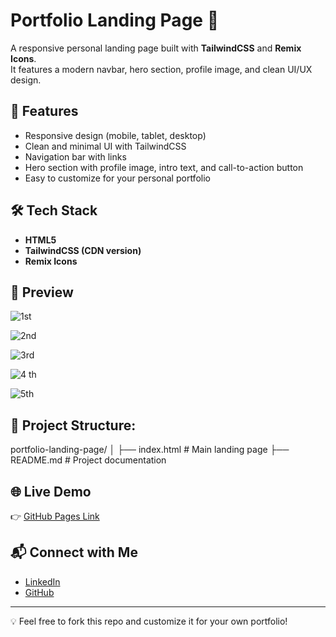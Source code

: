 # Portfolio Landing Page 🎨

A responsive personal landing page built with **TailwindCSS** and **Remix Icons**.  
It features a modern navbar, hero section, profile image, and clean UI/UX design.  

## 🚀 Features
- Responsive design (mobile, tablet, desktop)
- Clean and minimal UI with TailwindCSS
- Navigation bar with links
- Hero section with profile image, intro text, and call-to-action button
- Easy to customize for your personal portfolio

## 🛠️ Tech Stack
- **HTML5**
- **TailwindCSS (CDN version)**
- **Remix Icons**


## 📸 Preview

![1st](https://github.com/user-attachments/assets/aecd369c-44bc-42b2-bea2-1a80f17f418c)

![2nd](https://github.com/user-attachments/assets/fa6b3f2f-f157-405a-a896-a3793c85a4d2)

![3rd](https://github.com/user-attachments/assets/7aed4312-448e-49a7-887f-8433a1150bf4)

![4 th](https://github.com/user-attachments/assets/c4d07cf7-21e5-41d1-8f2d-e52f30d53d63)


![5th](https://github.com/user-attachments/assets/9e3ca46a-2b24-49b2-b2a2-b15ac25d049b)



## 📂 Project Structure:


portfolio-landing-page/
│
├── index.html   # Main landing page
├── README.md    # Project documentation



## 🌐 Live Demo
👉 [GitHub Pages Link](https://yuvi558.github.io/portfolio-landing-page/)  

## 📬 Connect with Me
- [LinkedIn](https://www.linkedin.com/in/yuvraj-singh-970116331?utm_source=share&utm_campaign=share_via&utm_content=profile&utm_medium=android_app)
- [GitHub](https://github.com/yuvi558)

---

💡 Feel free to fork this repo and customize it for your own portfolio!

